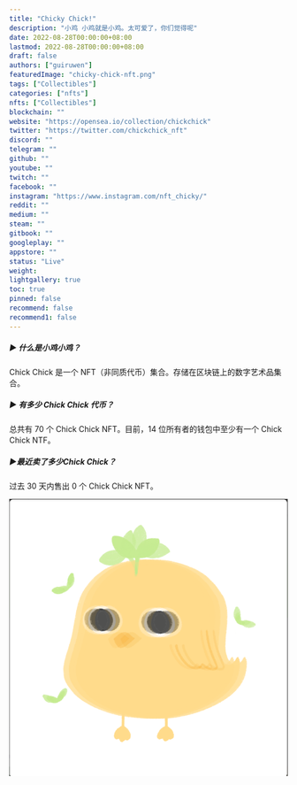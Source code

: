 ```yaml
---
title: "Chicky Chick!"
description: "小鸡 小鸡就是小鸡。太可爱了，你们觉得呢"
date: 2022-08-28T00:00:00+08:00
lastmod: 2022-08-28T00:00:00+08:00
draft: false
authors: ["guiruwen"]
featuredImage: "chicky-chick-nft.png"
tags: ["Collectibles"]
categories: ["nfts"]
nfts: ["Collectibles"]
blockchain: ""
website: "https://opensea.io/collection/chickchick"
twitter: "https://twitter.com/chickchick_nft"
discord: ""
telegram: ""
github: ""
youtube: ""
twitch: ""
facebook: ""
instagram: "https://www.instagram.com/nft_chicky/"
reddit: ""
medium: ""
steam: ""
gitbook: ""
googleplay: ""
appstore: ""
status: "Live"
weight: 
lightgallery: true
toc: true
pinned: false
recommend: false
recommend1: false
---
```

##### ▶ 什么是小鸡小鸡？

Chick Chick 是一个 NFT（非同质代币）集合。存储在区块链上的数字艺术品集合。

##### ▶ 有多少 Chick Chick 代币？

总共有 70 个 Chick Chick NFT。目前，14 位所有者的钱包中至少有一个 Chick Chick NTF。

##### ▶最近卖了多少Chick Chick？

过去 30 天内售出 0 个 Chick Chick NFT。

![nft](01.png)
